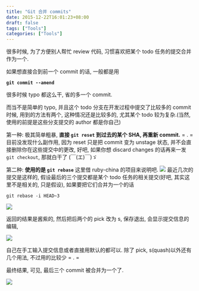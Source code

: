 ```yaml
---
title: "Git 合并 commits"
date: 2015-12-22T16:01:23+08:00
draft: false
tags: ["Tools"]
categories: ["Tools"]
---
```


很多时候, 为了方便别人帮忙 review 代码, 习惯喜欢把某个 todo 任务的提交合并作为一个.

如果想直接合到前一个 commit 的话, 一般都是用

**`git commit --amend`**

很多时候 typo 都这么干, 省的多一个 commit.

而当不是简单的 typo, 并且这个 todo 分支在开发过程中提交了比较多的 commit 时候, 用到的方法有两个, 这种情况还是比较多的, 尤其某个 todo 较为复杂.(当然, 使用的前提是这些分支提交的 author 都是你自己)

第一种:
极其简单粗暴, **直接 `git reset` 到过去的某个 SHA, 再重新 commit.**
= . =
目前没发现什么副作用, 因为 reset 只是把 commit 变为 unstage 状态, 并不会直接删除你在这些提交中的更改, 好吧, 如果你想  discard changes 的话再来一发 `git checkout`, 那就白干了 (￣(エ)￣)ゞ

第二种:
**使用的是 `git rebase`**
这里借 ruby-china 的项目来说明吧.
![](http://ww2.sinaimg.cn/large/62fdd4d5jw1f236vx2dopj21qq06g786.jpg)
最近几次的提交是这样的, 假设最后的三个提交都是某个 todo 任务的相关提交(好吧, 其实这里不是相关的, 只是假设), 如果要把它们合并为一个的话

`git rebase -i HEAD~3`

![](http://ww1.sinaimg.cn/large/62fdd4d5jw1f236vy3ae8j21380n4aen.jpg)

返回的结果是酱紫的, 然后把后两个的 pick 改为 s, 保存退出, 会显示提交信息的编辑,

![](http://ww4.sinaimg.cn/mw690/62fdd4d5jw1f236vyvp3yj20yu0rggqi.jpg)

自己在手工输入提交信息或者直接用默认的都可以. 除了 pick, s(quash)以外还有几个用法, 不过用的比较少 = . =

最终结果, 可见, 最后三个 commit 被合并为一个了.

![](http://ww2.sinaimg.cn/large/62fdd4d5jw1f236vzihj5j219803s40g.jpg)
